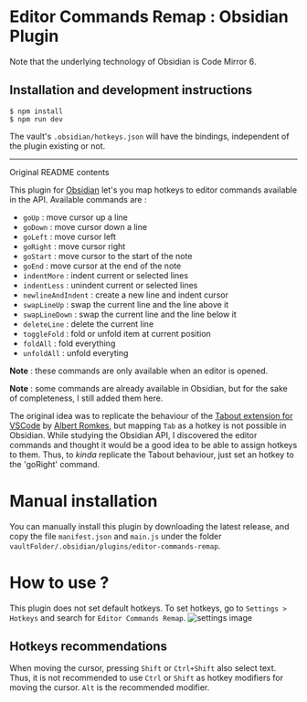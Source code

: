 # Editor Commands Remap : Obsidian Plugin

Note that the underlying technology of Obsidian is Code Mirror 6.

## Installation and development instructions

```
$ npm install
$ npm run dev
```

The vault's `.obsidian/hotkeys.json` will have the bindings, independent of the plugin existing or not.

---
Original README contents

This plugin for [Obsidian](https://obsidian.md) let's you map hotkeys to editor commands available in the API.
Available commands are :
- `goUp` : move cursor up a line
- `goDown` : move cursor down a line
- `goLeft` : move cursor left
- `goRight` : move cursor right
- `goStart` : move cursor to the start of the note
- `goEnd` : move cursor at the end of the note
- `indentMore` : indent current or selected lines
- `indentLess` : unindent current or selected lines
- `newlineAndIndent` : create a new line and indent cursor
- `swapLineUp` : swap the current line and the line above it
- `swapLineDown` : swap the current line and the line below it
- `deleteLine` : delete the current line
- `toggleFold` : fold or unfold item at current position
- `foldAll` : fold everything
- `unfoldAll` : unfold everyting

**Note** : these commands are only available when an editor is opened.

**Note** : some commands are already available in Obsidian, but for the sake of completeness, I still added them here.

The original idea was to replicate the behaviour of the [Tabout extension for VSCode](https://github.com/albertromkes/tabout) by [Albert Romkes](https://github.com/albertromkes), but mapping `Tab` as a hotkey is not possible in Obsidian. 
While studying the Obsidian API, I discovered the editor commands and thought it would be a good idea to be able to assign hotkeys to them.
Thus, to *kinda* replicate the Tabout behaviour, just set an hotkey to the 'goRight' command.

# Manual installation
You can manually install this plugin by downloading the latest release, and copy the file `manifest.json` and `main.js` under the folder `vaultFolder/.obsidian/plugins/editor-commands-remap`.

# How to use ?
This plugin does not set default hotkeys.
To set hotkeys, go to `Settings > Hotkeys` and search for `Editor Commands Remap`.
![settings image](./img/settings.png)

## Hotkeys recommendations
When moving the cursor, pressing `Shift` or `Ctrl+Shift` also select text. Thus, it is not recommended to use `Ctrl` or `Shift` as hotkey modifiers for moving the cursor.
`Alt` is the recommended modifier.